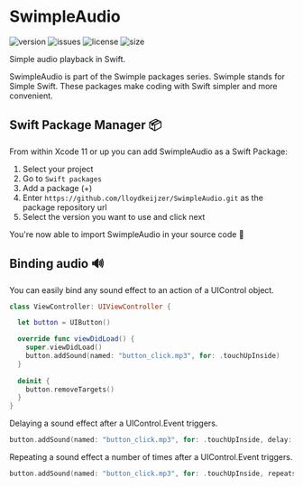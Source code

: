# SwimpleAudio
![version](https://img.shields.io/github/v/tag/lloydkeijzer/SwimpleAudio)
![issues](https://img.shields.io/github/issues-raw/lloydkeijzer/SwimpleAudio)
![license](https://img.shields.io/github/license/lloydkeijzer/SwimpleAudio)
![size](https://img.shields.io/github/languages/code-size/lloydkeijzer/SwimpleAudio)

Simple audio playback in Swift.

SwimpleAudio is part of the Swimple packages series. Swimple stands for Simple Swift. These packages make coding with Swift simpler and more convenient.

## Swift Package Manager 📦
From within Xcode 11 or up you can add SwimpleAudio as a Swift Package:

1. Select your project 
2. Go to `Swift packages` 
3. Add a package (+) 
4. Enter `https://github.com/lloydkeijzer/SwimpleAudio.git` as the package repository url
5. Select the version you want to use and click next

You're now able to import SwimpleAudio in your source code 🎉

## Binding audio 🔊
You can easily bind any sound effect to an action of a UIControl object.
```swift
class ViewController: UIViewController {

  let button = UIButton()

  override func viewDidLoad() {
    super.viewDidLoad()
    button.addSound(named: "button_click.mp3", for: .touchUpInside)
  }
  
  deinit {
    button.removeTargets()
  }
}
```
Delaying a sound effect after a UIControl.Event triggers.
```swift
button.addSound(named: "button_click.mp3", for: .touchUpInside, delay: .seconds(3))
```
Repeating a sound effect a number of times after a UIControl.Event triggers.
```swift
button.addSound(named: "button_click.mp3", for: .touchUpInside, repeats: 5)
```
